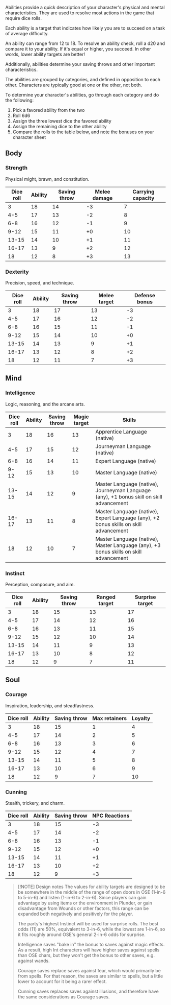 Abilities provide a quick description of your character's physical and mental characteristics. They are used to resolve most actions in the game that require dice rolls.

Each ability is a target that indicates how likely you are to succeed on a task of average difficulty. 

An ability can range from 12 to 18. To resolve an ability check, roll a d20 and compare it to your ability. If it's equal or higher, you succeed. In other words, lower ability targets are better!

Additionally, abilities determine your saving throws and other important characteristics.

The abilities are grouped by categories, and defined in opposition to each other. Characters are typically good at one or the other, not both.

To determine your character's abilities, go through each category and do the following:

1. Pick a favored ability from the two
2. Roll 6d6
3. Assign the three lowest dice the favored ability
4. Assign the remaining dice to the other ability
5. Compare the rolls to the table below, and note the bonuses on your character sheet

## Body
### Strength 
Physical might, brawn, and constitution.

| Dice roll | Ability | Saving throw | Melee damage | Carrying capacity |
| ---- | ---- | ---- | ---- | ---- |
| 3 | 18 | 14 | -3 | 7 |
| 4-5 | 17 | 13 | -2 | 8 |
| 6-8 | 16 | 12 | -1 | 9 |
| 9-12 | 15 | 11 | +0 | 10 |
| 13-15 | 14 | 10 | +1 | 11 |
| 16-17 | 13 | 9 | +2 | 12 |
| 18 | 12 | 8 | +3 | 13 |

### Dexterity
Precision, speed, and technique.

| Dice roll | Ability | Saving throw | Melee target | Defense bonus |
| ---- | ---- | ---- | ---- | ---- |
| 3 | 18 | 17 | 13 | -3 |
| 4-5 | 17 | 16 | 12 | -2 |
| 6-8 | 16 | 15 | 11 | -1 |
| 9-12 | 15 | 14 | 10 | +0 |
| 13-15 | 14 | 13 | 9 | +1 |
| 16-17 | 13 | 12 | 8 | +2 |
| 18 | 12 | 11 | 7 | +3 |

## Mind

### Intelligence 
Logic, reasoning, and the arcane arts.

| Dice roll | Ability | Saving throw | Magic target | Skills |
| ---- | ---- | ---- | ---- | ---- |
| 3 | 18 | 16 | 13 | Apprentice Language (native) |
| 4-5 | 17 | 15 | 12 | Journeyman Language (native) |
| 6-8 | 16 | 14 | 11 | Expert Language (native) |
| 9-12 | 15 | 13 | 10 | Master Language (native) |
| 13-15 | 14 | 12 | 9 | Master Language (native), Journeyman Language (any), +1 bonus skill on skill advancement |
| 16-17 | 13 | 11 | 8 | Master Language (native), Expert Language (any), +2 bonus skills on skill advancement |
| 18 | 12 | 10 | 7 | Master Language (native), Master Language (any), +3 bonus skills on skill advancement |
### Instinct
Perception, composure, and aim.

| Dice roll | Ability | Saving throw | Ranged target | Surprise target |
| ---- | ---- | ---- | ---- | ---- |
| 3 | 18 | 15 | 13 | 17 |
| 4-5 | 17 | 14 | 12 | 16 |
| 6-8 | 16 | 13 | 11 | 15 |
| 9-12 | 15 | 12 | 10 | 14 |
| 13-15 | 14 | 11 | 9 | 13 |
| 16-17 | 13 | 10 | 8 | 12 |
| 18 | 12 | 9 | 7 | 11 |

## Soul
### Courage
Inspiration, leadership, and steadfastness.

| Dice roll | Ability | Saving throw | Max retainers | Loyalty |
| ---- | ---- | ---- | ---- | ---- |
| 3 | 18 | 15 | 1 | 4 |
| 4-5 | 17 | 14 | 2 | 5 |
| 6-8 | 16 | 13 | 3 | 6 |
| 9-12 | 15 | 12 | 4 | 7 |
| 13-15 | 14 | 11 | 5 | 8 |
| 16-17 | 13 | 10 | 6 | 9 |
| 18 | 12 | 9 | 7 | 10 |
### Cunning
Stealth, trickery, and charm.

| Dice roll | Ability | Saving throw | NPC Reactions |
| ---- | ---- | ---- | ---- |
| 3 | 18 | 15 | -3 |
| 4-5 | 17 | 14 | -2 |
| 6-8 | 16 | 13 | -1 |
| 9-12 | 15 | 12 | +0 |
| 13-15 | 14 | 11 | +1 |
| 16-17 | 13 | 10 | +2 |
| 18 | 12 | 9 | +3 |


> [!NOTE] Design notes
> The values for ability targets are designed to be be somewhere in the middle of the range of open doors in OSE (1-in-6 to 5-in-6) and listen (1-in-6 to 2-in-6). Since players can gain advantage by using items or the environment in Plunder, or gain disadvantage from Wounds or other factors, this range can be expanded both negatively and positively for the player.
> 
> The party's highest Instinct will be used for surprise rolls. The best odds (11) are 50%, equivalent to 3-in-6, while the lowest are 1-in-6, so it fits roughly around OSE's general 2-in-6 odds for surprise.
> 
> Intelligence saves "bake in" the bonus to saves against magic effects. As a result, high Int characters will have higher saves against spells than OSE chars, but they won't get the bonus to other saves, e.g. against wands.
> 
> Courage saves replace saves against fear, which would primarily be from spells. For that reason, the saves are similar to spells, but a little lower to account for it being a rarer effect.
> 
> Cunning saves replaces saves against illusions, and therefore have the same considerations as Courage saves.
